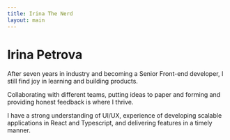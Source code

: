 ```yaml
---
title: Irina The Nerd
layout: main
---
```

# Irina Petrova

After seven years in industry and becoming a Senior Front-end developer, I still find joy in learning and building products.

Collaborating with different teams, putting ideas to paper and forming and providing honest feedback is where I thrive.

I have a strong understanding of UI/UX, experience of developing scalable applications in React and Typescript, and delivering features in a timely manner.
